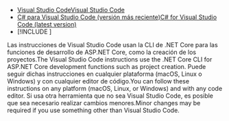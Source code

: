 * [<span data-ttu-id="e3ec5-101">Visual Studio Code</span><span class="sxs-lookup"><span data-stu-id="e3ec5-101">Visual Studio Code</span></span>](https://code.visualstudio.com/download)
* [<span data-ttu-id="e3ec5-102">C# para Visual Studio Code (versión más reciente)</span><span class="sxs-lookup"><span data-stu-id="e3ec5-102">C# for Visual Studio Code (latest version)</span></span>](https://marketplace.visualstudio.com/items?itemName=ms-dotnettools.csharp)
* [!INCLUDE [](~/includes/3.0-SDK.md)]

<span data-ttu-id="e3ec5-103">Las instrucciones de Visual Studio Code usan la CLI de .NET Core para las funciones de desarrollo de ASP.NET Core, como la creación de los proyectos.</span><span class="sxs-lookup"><span data-stu-id="e3ec5-103">The Visual Studio Code instructions use the .NET Core CLI for ASP.NET Core development functions such as project creation.</span></span> <span data-ttu-id="e3ec5-104">Puede seguir dichas instrucciones en cualquier plataforma (macOS, Linux o Windows) y con cualquier editor de código.</span><span class="sxs-lookup"><span data-stu-id="e3ec5-104">You can follow these instructions on any platform (macOS, Linux, or Windows) and with any code editor.</span></span> <span data-ttu-id="e3ec5-105">Si usa otra herramienta que no sea Visual Studio Code, es posible que sea necesario realizar cambios menores.</span><span class="sxs-lookup"><span data-stu-id="e3ec5-105">Minor changes may be required if you use something other than Visual Studio Code.</span></span>
